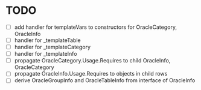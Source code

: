 # TODO
  - [ ] add handler for templateVars to constructors for OracleCategory, OracleInfo
  - [ ] handler for _templateTable
  - [ ] handler for _templateCategory
  - [ ] handler for _templateInfo
  - [ ] propagate OracleCategory.Usage.Requires to child OracleInfo, OracleCategory
  - [ ] propagate OracleInfo.Usage.Requires to objects in child rows
  - [ ] derive OracleGroupInfo and OracleTableInfo from interface of OracleInfo
